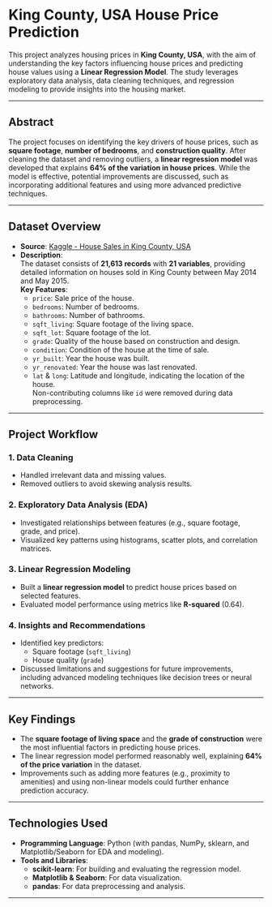 # King County, USA House Price Prediction

This project analyzes housing prices in **King County, USA**, with the aim of understanding the key factors influencing house prices and predicting house values using a **Linear Regression Model**. The study leverages exploratory data analysis, data cleaning techniques, and regression modeling to provide insights into the housing market.

---

## Abstract

The project focuses on identifying the key drivers of house prices, such as **square footage**, **number of bedrooms**, and **construction quality**. After cleaning the dataset and removing outliers, a **linear regression model** was developed that explains **64% of the variation in house prices**. While the model is effective, potential improvements are discussed, such as incorporating additional features and using more advanced predictive techniques.

---

## Dataset Overview

- **Source**: [Kaggle - House Sales in King County, USA](https://www.kaggle.com/datasets/harlfoxem/housesalesprediction/data)
- **Description**:  
  The dataset consists of **21,613 records** with **21 variables**, providing detailed information on houses sold in King County between May 2014 and May 2015.  
  **Key Features**:  
  - `price`: Sale price of the house.  
  - `bedrooms`: Number of bedrooms.  
  - `bathrooms`: Number of bathrooms.  
  - `sqft_living`: Square footage of the living space.  
  - `sqft_lot`: Square footage of the lot.  
  - `grade`: Quality of the house based on construction and design.  
  - `condition`: Condition of the house at the time of sale.  
  - `yr_built`: Year the house was built.  
  - `yr_renovated`: Year the house was last renovated.  
  - `lat` & `long`: Latitude and longitude, indicating the location of the house.  
  Non-contributing columns like `id` were removed during data preprocessing.

---

## Project Workflow

### 1. Data Cleaning
- Handled irrelevant data and missing values.  
- Removed outliers to avoid skewing analysis results.

### 2. Exploratory Data Analysis (EDA)
- Investigated relationships between features (e.g., square footage, grade, and price).  
- Visualized key patterns using histograms, scatter plots, and correlation matrices.

### 3. Linear Regression Modeling
- Built a **linear regression model** to predict house prices based on selected features.  
- Evaluated model performance using metrics like **R-squared** (0.64).

### 4. Insights and Recommendations
- Identified key predictors:  
  - Square footage (`sqft_living`)  
  - House quality (`grade`)  
- Discussed limitations and suggestions for future improvements, including advanced modeling techniques like decision trees or neural networks.

---

## Key Findings

- The **square footage of living space** and the **grade of construction** were the most influential factors in predicting house prices.  
- The linear regression model performed reasonably well, explaining **64% of the price variation** in the dataset.  
- Improvements such as adding more features (e.g., proximity to amenities) and using non-linear models could further enhance prediction accuracy.

---

## Technologies Used

- **Programming Language**: Python (with pandas, NumPy, sklearn, and Matplotlib/Seaborn for EDA and modeling).  
- **Tools and Libraries**:  
  - **scikit-learn**: For building and evaluating the regression model.  
  - **Matplotlib & Seaborn**: For data visualization.  
  - **pandas**: For data preprocessing and analysis.

---



